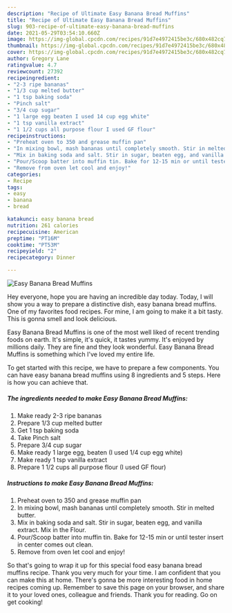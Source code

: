 ```yaml
---
description: "Recipe of Ultimate Easy Banana Bread Muffins"
title: "Recipe of Ultimate Easy Banana Bread Muffins"
slug: 903-recipe-of-ultimate-easy-banana-bread-muffins
date: 2021-05-29T03:54:10.660Z
image: https://img-global.cpcdn.com/recipes/91d7e4972415be3c/680x482cq70/easy-banana-bread-muffins-recipe-main-photo.jpg
thumbnail: https://img-global.cpcdn.com/recipes/91d7e4972415be3c/680x482cq70/easy-banana-bread-muffins-recipe-main-photo.jpg
cover: https://img-global.cpcdn.com/recipes/91d7e4972415be3c/680x482cq70/easy-banana-bread-muffins-recipe-main-photo.jpg
author: Gregory Lane
ratingvalue: 4.7
reviewcount: 27392
recipeingredient:
- "2-3 ripe bananas"
- "1/3 cup melted butter"
- "1 tsp baking soda"
- "Pinch salt"
- "3/4 cup sugar"
- "1 large egg beaten I used 14 cup egg white"
- "1 tsp vanilla extract"
- "1 1/2 cups all purpose flour I used GF flour"
recipeinstructions:
- "Preheat oven to 350 and grease muffin pan"
- "In mixing bowl, mash bananas until completely smooth. Stir in melted butter."
- "Mix in baking soda and salt. Stir in sugar, beaten egg, and vanilla extract. Mix in the Flour."
- "Pour/Scoop batter into muffin tin. Bake for 12-15 min or until tester insert in center comes out clean."
- "Remove from oven let cool and enjoy!"
categories:
- Recipe
tags:
- easy
- banana
- bread

katakunci: easy banana bread 
nutrition: 261 calories
recipecuisine: American
preptime: "PT16M"
cooktime: "PT53M"
recipeyield: "2"
recipecategory: Dinner

---
```



![Easy Banana Bread Muffins](https://img-global.cpcdn.com/recipes/91d7e4972415be3c/680x482cq70/easy-banana-bread-muffins-recipe-main-photo.jpg)

Hey everyone, hope you are having an incredible day today. Today, I will show you a way to prepare a distinctive dish, easy banana bread muffins. One of my favorites food recipes. For mine, I am going to make it a bit tasty. This is gonna smell and look delicious.

Easy Banana Bread Muffins is one of the most well liked of recent trending foods on earth. It's simple, it's quick, it tastes yummy. It's enjoyed by millions daily. They are fine and they look wonderful. Easy Banana Bread Muffins is something which I've loved my entire life.




To get started with this recipe, we have to prepare a few components. You can have easy banana bread muffins using 8 ingredients and 5 steps. Here is how you can achieve that.

<!--inarticleads1-->

##### The ingredients needed to make Easy Banana Bread Muffins:

1. Make ready 2-3 ripe bananas
1. Prepare 1/3 cup melted butter
1. Get 1 tsp baking soda
1. Take Pinch salt
1. Prepare 3/4 cup sugar
1. Make ready 1 large egg, beaten (I used 1/4 cup egg white)
1. Make ready 1 tsp vanilla extract
1. Prepare 1 1/2 cups all purpose flour (I used GF flour)




<!--inarticleads2-->

##### Instructions to make Easy Banana Bread Muffins:

1. Preheat oven to 350 and grease muffin pan
1. In mixing bowl, mash bananas until completely smooth. Stir in melted butter.
1. Mix in baking soda and salt. Stir in sugar, beaten egg, and vanilla extract. Mix in the Flour.
1. Pour/Scoop batter into muffin tin. Bake for 12-15 min or until tester insert in center comes out clean.
1. Remove from oven let cool and enjoy!




So that's going to wrap it up for this special food easy banana bread muffins recipe. Thank you very much for your time. I am confident that you can make this at home. There's gonna be more interesting food in home recipes coming up. Remember to save this page on your browser, and share it to your loved ones, colleague and friends. Thank you for reading. Go on get cooking!
